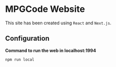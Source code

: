 # MPGCode Website

This site has been created using `React` and `Next.js`.

## Configuration

**Command to run the web in localhost:1994**

```
npm run local
```
